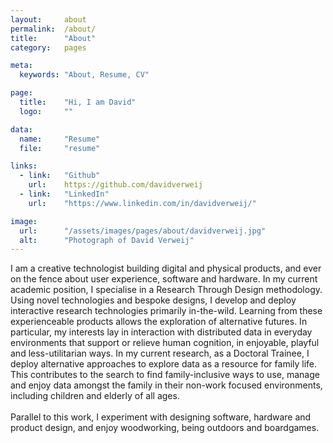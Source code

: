 ```yaml
---
layout:     about
permalink:  /about/
title:      "About"
category:   pages

meta:
  keywords: "About, Resume, CV"

page:
  title:    "Hi, I am David"
  logo:     ""

data:
  name:     "Resume"
  file:     "resume"

links:
  - link:   "Github"
    url:    https://github.com/davidverweij
  - link:   "LinkedIn"
    url:    "https://www.linkedin.com/in/davidverweij/"

image:
  url:      "/assets/images/pages/about/davidverweij.jpg"
  alt:      "Photograph of David Verweij"
---
```

I am a creative technologist building digital and physical products, and ever on the fence about user experience, software and hardware. In my current academic position, I specialise in a Research Through Design methodology. Using novel technologies and bespoke designs, I develop and deploy interactive research technologies primarily in-the-wild. Learning from these experienceable products allows the exploration of alternative futures. In particular, my interests lay in interaction with distributed data in everyday environments that support or relieve human cognition, in enjoyable, playful and less-utilitarian ways. In my current research, as a Doctoral Trainee, I deploy alternative approaches to explore data as a resource for family life. This contributes to the search to find family-inclusive ways to use, manage and enjoy data amongst the family in their non-work focused environments, including children and elderly of all ages.
<br/><br/>
Parallel to this work, I experiment with designing software, hardware and product design, and enjoy woodworking, being outdoors and boardgames.

